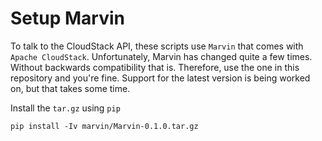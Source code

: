 Setup Marvin
===
To talk to the CloudStack API, these scripts use `Marvin` that comes with `Apache CloudStack`. Unfortunately, Marvin has changed quite a few times. Without backwards compatibility that is. Therefore, use the one in this repository and you're fine. Support for the latest version is being worked on, but that takes some time. 

Install the `tar.gz` using `pip`

  `pip install -Iv marvin/Marvin-0.1.0.tar.gz`

